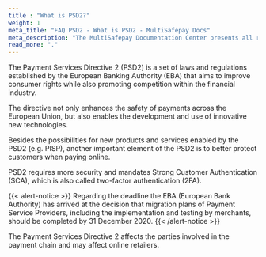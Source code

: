 ```yaml
---
title : "What is PSD2?"
weight: 1
meta_title: "FAQ PSD2 - What is PSD2 - MultiSafepay Docs"
meta_description: "The MultiSafepay Documentation Center presents all relevant information about our Plugins and API. You can also find support pages for Payment Methods, Tools and General Questions as well as the contact details of our Support and Integration Teams."
read_more: "."
---
```


The Payment Services Directive 2 (PSD2) is a set of laws and regulations established by the European Banking Authority (EBA) that aims to improve consumer rights while also promoting competition within the financial industry.

The directive not only enhances the safety of payments across the European Union, but also enables the development and use of innovative new technologies.

Besides the possibilities for new products and services enabled by the PSD2 (e.g. PISP), another important element of the PSD2 is to better protect customers when paying online.

PSD2 requires more security and mandates Strong Customer Authentication (SCA), which is also called two-factor authentication (2FA).

{{< alert-notice >}} Regarding the deadline the EBA (European Bank Authority) has arrived at the decision that migration plans of Payment Service Providers, including the implementation and testing by merchants, should be completed by 31 December 2020. {{< /alert-notice >}}

The Payment Services Directive 2 affects the parties involved in the payment chain and may affect online retailers.